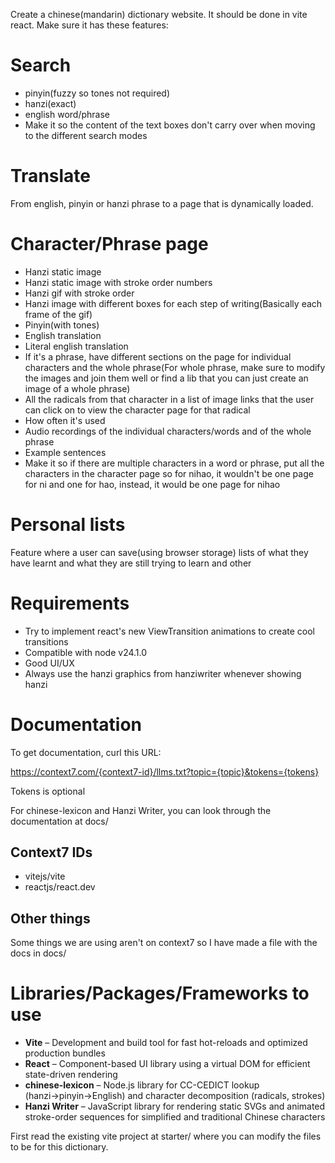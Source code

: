 Create a chinese(mandarin) dictionary website. It should be done in vite react. Make sure it has these features:

# Search
* pinyin(fuzzy so tones not required)
* hanzi(exact)
* english word/phrase
* Make it so the content of the text boxes don't carry over when moving to the different search modes

# Translate
From english, pinyin or hanzi phrase to a page that is dynamically loaded.

# Character/Phrase page
* Hanzi static image
* Hanzi static image with stroke order numbers
* Hanzi gif with stroke order
* Hanzi image with different boxes for each step of writing(Basically each frame of the gif)
* Pinyin(with tones)
* English translation
* Literal english translation
* If it's a phrase, have different sections on the page for individual characters and the whole phrase(For whole phrase, make sure to modify the images and join them well or find a lib that you can just create an image of a whole phrase)
* All the radicals from that character in a list of image links that the user can click on to view the character page for that radical
* How often it's used
* Audio recordings of the individual characters/words and of the whole phrase
* Example sentences
* Make it so if there are multiple characters in a word or phrase, put all the characters in the character page so for nihao, it wouldn't be one page for ni and one for hao, instead, it would be one page for nihao

# Personal lists
Feature where a user can save(using browser storage) lists of what they have learnt and what they are still trying to learn and other

# Requirements
* Try to implement react's new ViewTransition animations to create cool transitions
* Compatible with node v24.1.0
* Good UI/UX
* Always use the hanzi graphics from hanziwriter whenever showing hanzi

# Documentation
To get documentation, curl this URL:

https://context7.com/{context7-id}/llms.txt?topic={topic}&tokens={tokens}

Tokens is optional

For chinese-lexicon and Hanzi Writer, you can look through the documentation at docs/

## Context7 IDs
* vitejs/vite
* reactjs/react.dev

## Other things
Some things we are using aren't on context7 so I have made a file with the docs in docs/

# Libraries/Packages/Frameworks to use
- **Vite** – Development and build tool for fast hot-reloads and optimized production bundles
- **React** – Component-based UI library using a virtual DOM for efficient state-driven rendering
- **chinese-lexicon** – Node.js library for CC-CEDICT lookup (hanzi→pinyin→English) and character decomposition (radicals, strokes)
- **Hanzi Writer** – JavaScript library for rendering static SVGs and animated stroke-order sequences for simplified and traditional Chinese characters

First read the existing vite project at starter/ where you can modify the files to be for this dictionary.